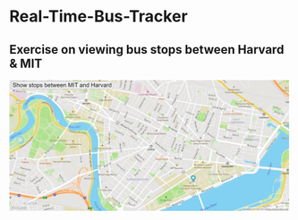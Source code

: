 # Real-Time-Bus-Tracker
## Exercise on viewing bus stops between Harvard & MIT
<img src= "bus-tracker.png" width='500' />
